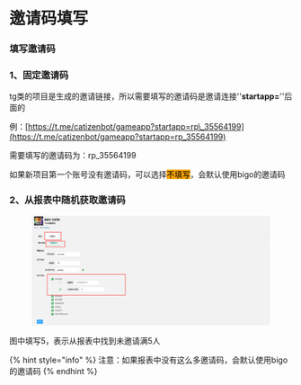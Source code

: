 # 邀请码填写

### 填写邀请码

### 1、固定邀请码

tg类的项目是生成的邀请链接，所以需要填写的邀请码是邀请连接''**startapp=**''后面的

例：[https://t.me/catizenbot/gameapp?startapp=rp\_35564199](https://t.me/catizenbot/gameapp?startapp=rp_35564199)

需要填写的邀请码为：rp\_35564199

如果新项目第一个账号没有邀请码，可以选择<mark style="background-color:orange;">不填写</mark>，会默认使用bigo的邀请码

### 2、从报表中随机获取邀请码

<figure><img src="../../.gitbook/assets/image (30).png" alt=""><figcaption></figcaption></figure>

图中填写5，表示从报表中找到未邀请满5人

{% hint style="info" %}
注意：如果报表中没有这么多邀请码，会默认使用bigo的邀请码
{% endhint %}

